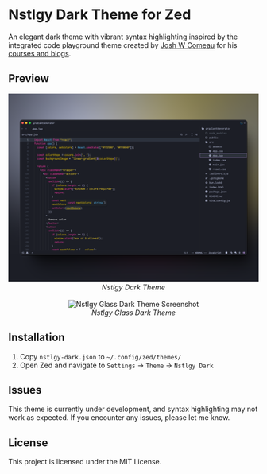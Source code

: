 # Nstlgy Dark Theme for Zed

An elegant dark theme with vibrant syntax highlighting inspired by the integrated code playground theme created by [Josh W Comeau](https://x.com/joshwcomeau) for his [courses and blogs](https://www.joshwcomeau.com/).

## Preview

<div align="center">
  <img src="assets/dark.png" alt="Nstlgy Dark Theme Screenshot" width="800">
  <br>
  <i>Nstlgy Dark Theme</i>
  <br><br>
  <img src="assets/glass-dark.png" alt="Nstlgy Glass Dark Theme Screenshot" width="800">
  <br>
  <i>Nstlgy Glass Dark Theme</i>
</div>

## Installation

1. Copy `nstlgy-dark.json` to `~/.config/zed/themes/`
2. Open Zed and navigate to `Settings` -> `Theme` -> `Nstlgy Dark`

## Issues

This theme is currently under development, and syntax highlighting may not work as expected. If you encounter any issues, please let me know.

## License

This project is licensed under the MIT License.
